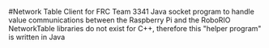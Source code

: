 #Network Table Client for FRC Team 3341
Java socket program to handle value communications between the Raspberry Pi and the RoboRIO
NetworkTable libraries do not exist for C++, therefore this "helper program" is written in Java
